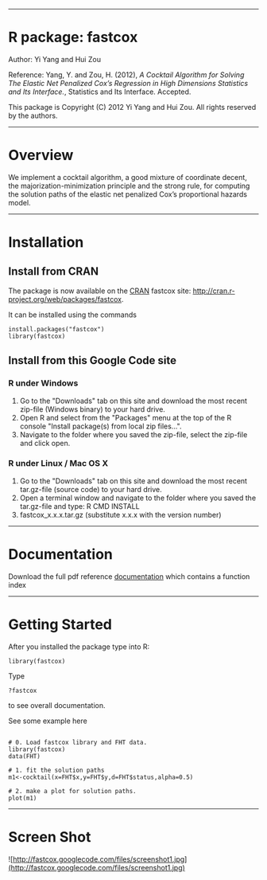 


---


# R package: fastcox #



Author: Yi Yang and Hui Zou



Reference: Yang, Y. and Zou, H. (2012), _A Cocktail Algorithm for Solving The Elastic Net Penalized Cox’s Regression in High Dimensions Statistics and Its Interface._, Statistics and Its Interface. Accepted.



This package is Copyright (C) 2012 Yi Yang and Hui Zou.  All rights reserved by the authors.



---


# Overview #



We implement a cocktail algorithm, a good mixture of coordinate decent, the majorization-minimization principle and the strong rule, for computing the solution paths of the elastic net penalized Cox’s proportional hazards model.


---

# Installation #




## Install from CRAN ##

The package is now available on the [CRAN](http://cran.r-project.org) fastcox site: http://cran.r-project.org/web/packages/fastcox.

It can be installed using the commands
```
install.packages("fastcox")
library(fastcox)
```

## Install from this Google Code site ##

### R under Windows ###

  1. Go to the "Downloads" tab on this site and download the most recent zip-file (Windows binary) to your hard drive.
  1. Open R and select from the "Packages" menu at the top of the R console "Install package(s) from local zip files...".
  1. Navigate to the folder where you saved the zip-file, select the zip-file and click open.

### R under Linux / Mac OS X ###

  1. Go to the "Downloads" tab on this site and download the most recent tar.gz-file (source code) to your hard drive.
  1. Open a terminal window and navigate to the folder where you saved the tar.gz-file and type: R CMD INSTALL
  1. fastcox\_x.x.x.tar.gz (substitute x.x.x with the version number)



---


# Documentation #




Download the full pdf reference [documentation](http://code.google.com/p/fastcox/downloads/list) which contains a function index



---


# Getting Started #




After you installed the package type into R:
```
library(fastcox)
```
Type
```
?fastcox
```
to see overall documentation.

See some example here

```

# 0. Load fastcox library and FHT data.
library(fastcox)
data(FHT)

# 1. fit the solution paths
m1<-cocktail(x=FHT$x,y=FHT$y,d=FHT$status,alpha=0.5)

# 2. make a plot for solution paths.
plot(m1)

```


---


# Screen Shot #

![http://fastcox.googlecode.com/files/screenshot1.jpg](http://fastcox.googlecode.com/files/screenshot1.jpg)